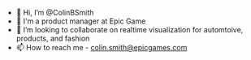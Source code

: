- 👋 Hi, I’m @ColinBSmith
- 👀 I'm a product manager at Epic Game
- 💞️ I’m looking to collaborate on realtime visualization for automtoive, products, and fashion 
- 📫 How to reach me - colin.smith@epicgames.com

<!---
ColinBSmith/ColinBSmith is a ✨ special ✨ repository because its `README.md` (this file) appears on your GitHub profile.
You can click the Preview link to take a look at your changes.
--->
